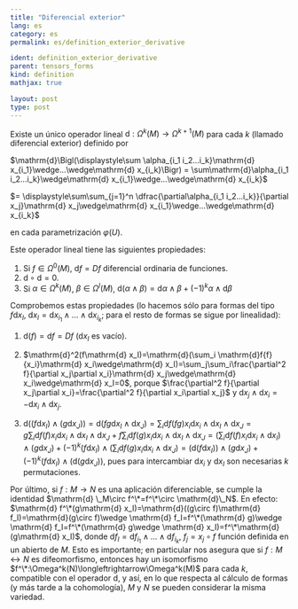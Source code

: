 ```yaml
---
title: "Diferencial exterior"
lang: es
category: es
permalink: es/definition_exterior_derivative

ident: definition_exterior_derivative
parent: tensors_forms
kind: definition
mathjax: true

layout: post
type: post
---
```


Existe un único operador lineal $\mathrm{d}:\Omega^k(M)\longrightarrow\Omega^{k+1}(M)$ para cada $k$ (llamado diferencial exterior) definido por


$\mathrm{d}\Bigl(\displaystyle\sum \alpha_{i_1 i_2...i_k}\mathrm{d} x_{i_1}\wedge...\wedge\mathrm{d} x_{i_k}\Bigr) = \sum\mathrm{d}\alpha_{i_1 i_2...i_k}\wedge\mathrm{d} x_{i_1}\wedge...\wedge\mathrm{d} x_{i_k}$

$= \displaystyle\sum\sum_{j=1}^n \dfrac{\partial\alpha_{i_1 i_2...i_k}}{\partial x_j}\mathrm{d} x_j\wedge\mathrm{d} x_{i_1}\wedge...\wedge\mathrm{d} x_{i_k}$


en cada parametrización $\varphi(U)$.

Este operador lineal tiene las siguientes propiedades:

1. Si $f\in \Omega^0(M)$, $\mathrm{d} f=Df$ diferencial ordinaria de funciones.
2. $\mathrm{d}\circ\mathrm{d}=0$.
3. Si $\alpha\in\Omega^k(M)$, $\beta\in\Omega^l(M)$, $\mathrm{d} (\alpha\wedge\beta)=\mathrm{d} \alpha\wedge \beta+ (-1)^k\alpha\wedge\mathrm{d} \beta$

Comprobemos estas propiedades (lo hacemos sólo para formas del tipo $f \mathrm{d} x_I$, $\mathrm{d} x_I=\mathrm{d} x_{i_1}\wedge...\wedge\mathrm{d} x_{i_k}$; para el resto de formas se sigue por linealidad):

1. $\mathrm{d}(f)=\mathrm{d} f=Df$ ($\mathrm{d} x_I$ es vacío).

2. $\mathrm{d}^2(f\mathrm{d} x_I)=\mathrm{d}(\sum_i \mathrm{d}f{f}{x_i}\mathrm{d} x_i\wedge\mathrm{d} x_I)=\sum_j\sum_i\frac{\partial^2 f}{\partial x_j\partial x_i}\mathrm{d} x_j\wedge\mathrm{d} x_i\wedge\mathrm{d} x_I=0$, porque $\frac{\partial^2 f}{\partial x_j\partial x_i}=\frac{\partial^2 f}{\partial x_i\partial x_j}$ y $\mathrm{d} x_j\wedge\mathrm{d} x_i=-\mathrm{d} x_i\wedge\mathrm{d} x_j$.

3. $\mathrm{d} ((f\mathrm{d} x_I)\wedge(g\mathrm{d} x_J))=\mathrm{d}(fg\mathrm{d} x_I\wedge\mathrm{d} x_J)=\sum_i\mathrm{d}f{(fg)}{x_i}\mathrm{d} x_i\wedge\mathrm{d} x_I\wedge\mathrm{d} x_J= g\sum_i\mathrm{d}f{(f)}{x_i}\mathrm{d} x_i\wedge\mathrm{d} x_I\wedge\mathrm{d} x_J+ f\sum_i\mathrm{d}f{(g)}{x_i}\mathrm{d} x_i\wedge\mathrm{d} x_I\wedge\mathrm{d} x_J=(\sum_i\mathrm{d}f{(f)}{x_i}\mathrm{d} x_i\wedge\mathrm{d} x_I)\wedge(g\mathrm{d} x_J)+(-1)^k (f\mathrm{d} x_I)\wedge(\sum_i\mathrm{d}f{(g)}{x_i}\mathrm{d} x_i\wedge\mathrm{d} x_J)=(\mathrm{d} (f\mathrm{d} x_I))\wedge(g\mathrm{d} x_J)+(-1)^k(f\mathrm{d} x_I)\wedge(\mathrm{d}(g\mathrm{d} x_J))$, pues para intercambiar $\mathrm{d} x_i$ y $\mathrm{d} x_I$ son necesarias $k$ permutaciones.

Por último, si $f:M\longrightarrow N$ es una aplicación diferenciable, se cumple la identidad $\mathrm{d} \_M\circ f^\*=f^\*\circ \mathrm{d}\_N$. En efecto: $\mathrm{d} f^\*(g\mathrm{d} x_I)=\mathrm{d}((g\circ f)\mathrm{d} f_I)=\mathrm{d}(g\circ f)\wedge \mathrm{d} f_I=f^\*(\mathrm{d} g)\wedge \mathrm{d} f_I=f^\*(\mathrm{d} g\wedge \mathrm{d} x_I)=f^\*\mathrm{d}(g\mathrm{d} x_I)$, donde $\mathrm{d} f_I=\mathrm{d} f_{i_1}\wedge...\wedge\mathrm{d} f_{i_k}$, $f_j=x_j\circ f$ función definida en un abierto de $M$. Esto es importante; en particular nos asegura que si $f:M\longleftrightarrow N$ es difeomorfismo, entonces hay un isomorfismo $f^\*:\Omega^k(N)\longleftrightarrow\Omega^k(M)$ para cada $k$, compatible con el operador $\mathrm{d}$, y así, en lo que respecta al cálculo de formas (y más tarde a la cohomología), $M$ y $N$ se pueden considerar la misma variedad.

